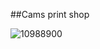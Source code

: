 ##Cams print shop


![10988900](https://user-images.githubusercontent.com/101137109/159521590-85ff77d1-6d77-467b-84e8-7d13e5a994fe.jpg)
